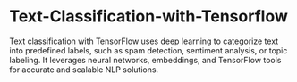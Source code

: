 # Text-Classification-with-Tensorflow
Text classification with TensorFlow uses deep learning to categorize text into predefined labels, such as spam detection, sentiment analysis, or topic labeling. It leverages neural networks, embeddings, and TensorFlow tools for accurate and scalable NLP solutions.
